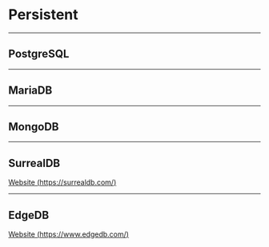 # Persistent

---

## PostgreSQL

---

## MariaDB

---

## MongoDB

---

## SurrealDB

[Website (https://surrealdb.com/)](https://surrealdb.com/)

---

## EdgeDB

[Website (https://www.edgedb.com/)](https://www.edgedb.com/)
